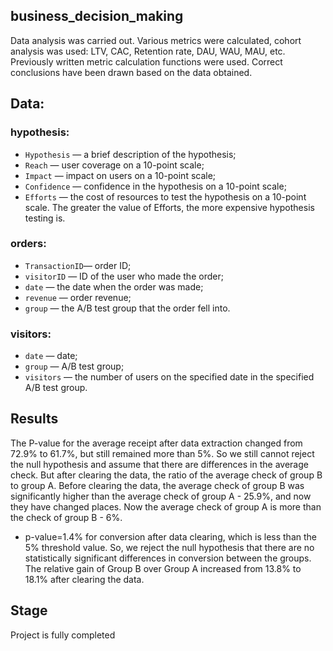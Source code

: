 ## business_decision_making

Data analysis was carried out. Various metrics were calculated, cohort analysis was used: LTV, CAC, Retention rate, DAU, WAU, MAU, etc. Previously written metric calculation functions were used. Correct conclusions have been drawn based on the data obtained.

## Data:
### hypothesis:
- `Hypothesis` — a brief description of the hypothesis;
- `Reach` — user coverage on a 10-point scale;
- `Impact` — impact on users on a 10-point scale;
- `Confidence` — confidence in the hypothesis on a 10-point scale;
- `Efforts` — the cost of resources to test the hypothesis on a 10-point scale. The greater the value of Efforts, the more expensive hypothesis testing is.

### orders:
- `TransactionID`— order ID;
- `visitorID` — ID of the user who made the order;
- `date` — the date when the order was made;
- `revenue` — order revenue;
- `group` — the A/B test group that the order fell into.

### visitors:
- `date` — date;
- `group` — A/B test group;
- `visitors` — the number of users on the specified date in the specified A/B test group.

## Results
The P-value for the average receipt after data extraction changed from 72.9% to 61.7%, but still remained more than 5%. So we still cannot reject the null hypothesis and assume that there are differences in the average check. But after clearing the data, the ratio of the average check of group B to group A. Before clearing the data, the average check of group B was significantly higher than the average check of group A - 25.9%, and now they have changed places. Now the average check of group A is more than the check of group B - 6%.
- p-value=1.4% for conversion after data clearing, which is less than the 5% threshold value. So, we reject the null hypothesis that there are no statistically significant differences in conversion between the groups. The relative gain of Group B over Group A increased from 13.8% to 18.1% after clearing the data.

## Stage
Project is fully completed
